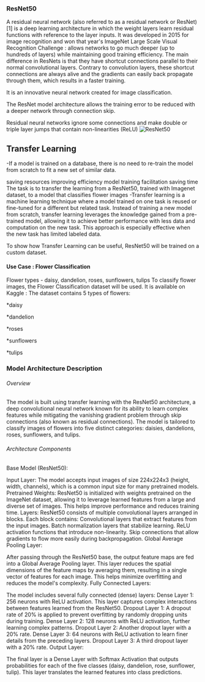 ### ResNet50
A residual neural network (also referred to as a residual network or ResNet)[1] is a deep learning architecture in which the weight layers learn residual functions with reference to the layer inputs. It was developed in 2015 for image recognition and won that year's ImageNet Large Scale Visual Recognition Challenge : allows networks to go much deeper (up to hundreds of layers) while maintaining good training efficiency. The main difference in ResNets is that they have shortcut connections parallel to their normal convolutional layers. Contrary to convolution layers, these shortcut connections are always alive and the gradients can easily back propagate through them, which results in a faster training.

It is an innovative neural network created for image classification.

The ResNet model architecture allows the training error to be reduced with a deeper network through connection skip.

Residual neural networks ignore some connections and make double or triple layer jumps that contain non-linearities (ReLU)
![ResNet50](https://github.com/user-attachments/assets/f6337e4d-c832-4b48-a864-2d9b3a8b06ea)

## Transfer Learning
-If a model is trained on a database, there is no need to re-train the model from scratch to fit a new set of similar data.

saving resources
improving efficiency
model training facilitation
saving time
The task is to transfer the learning from a ResNet50, trained with Imagenet dataset, to a model that classifies flower images -Transfer learning is a machine learning technique where a model trained on one task is reused or fine-tuned for a different but related task. Instead of training a new model from scratch, transfer learning leverages the knowledge gained from a pre-trained model, allowing it to achieve better performance with less data and computation on the new task. This approach is especially effective when the new task has limited labeled data.

To show how Transfer Learning can be useful, ResNet50 will be trained on a custom dataset.

#### Use Case : Flower Classification
Flower types - daisy, dandelion, roses, sunflowers, tulips
To classify flower images, the Flower Classification dataset will be used. It is available on Kaggle : 
The dataset contains 5 types of flowers:

*daisy

*dandelion

*roses

*sunflowers

*tulips

### Model Architecture Description
###### Overview
The model is built using transfer learning with the ResNet50 architecture, a deep convolutional neural network known for its ability to learn complex features while mitigating the vanishing gradient problem through skip connections (also known as residual connections). The model is tailored to classify images of flowers into five distinct categories: daisies, dandelions, roses, sunflowers, and tulips.

###### Architecture Components
Base Model (ResNet50):

Input Layer: The model accepts input images of size 224x224x3 (height, width, channels), which is a common input size for many pretrained models.
Pretrained Weights: ResNet50 is initialized with weights pretrained on the ImageNet dataset, allowing it to leverage learned features from a large and diverse set of images. This helps improve performance and reduces training time.
Layers: ResNet50 consists of multiple convolutional layers arranged in blocks. Each block contains:
Convolutional layers that extract features from the input images.
Batch normalization layers that stabilize learning.
ReLU activation functions that introduce non-linearity.
Skip connections that allow gradients to flow more easily during backpropagation.
Global Average Pooling Layer:

After passing through the ResNet50 base, the output feature maps are fed into a Global Average Pooling layer. This layer reduces the spatial dimensions of the feature maps by averaging them, resulting in a single vector of features for each image. This helps minimize overfitting and reduces the model's complexity.
Fully Connected Layers:

The model includes several fully connected (dense) layers:
Dense Layer 1: 256 neurons with ReLU activation. This layer captures complex interactions between features learned from the ResNet50.
Dropout Layer 1: A dropout rate of 20% is applied to prevent overfitting by randomly dropping units during training.
Dense Layer 2: 128 neurons with ReLU activation, further learning complex patterns.
Dropout Layer 2: Another dropout layer with a 20% rate.
Dense Layer 3: 64 neurons with ReLU activation to learn finer details from the preceding layers.
Dropout Layer 3: A third dropout layer with a 20% rate.
Output Layer:

The final layer is a Dense Layer with Softmax Activation that outputs probabilities for each of the five classes (daisy, dandelion, rose, sunflower, tulip). This layer translates the learned features into class predictions.
